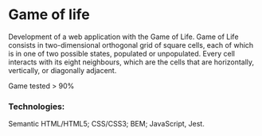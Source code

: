 # Game of life

Development of a web application with the Game of Life.
Game of Life consists in two-dimensional orthogonal grid of square cells, each of which is in one of two possible states, populated or unpopulated. Every cell interacts with its eight neighbours, which are the cells that are horizontally, vertically, or diagonally adjacent.

Game tested > 90%

### Technologies:

Semantic HTML/HTML5; CSS/CSS3; BEM; JavaScript, Jest.

